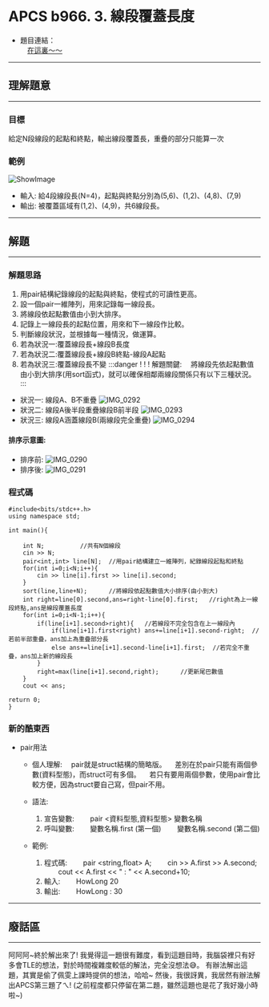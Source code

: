 # **APCS b966. 3. 線段覆蓋長度**

*  題目連結：<br/>
&emsp;[在這裏～～](https://zerojudge.tw/ShowProblem?problemid=b966)
 
---

## **理解題意**

---
### 目標
給定N段線段的起點和終點，輸出線段覆蓋長，重疊的部分只能算一次
### 範例
![ShowImage](https://hackmd.io/_uploads/BJ2h1j0yA.png)
* 輸入: 給4段線段長(N=4)，起點與終點分別為(5,6)、(1,2)、(4,8)、(7,9)
* 輸出: 被覆蓋區域有(1,2)、(4,9)，共6線段長。
---    
    
## 解題

---
### 解題思路
1. 用pair結構紀錄線段的起點與終點，使程式的可讀性更高。
2. 設一個pair一維陣列，用來記錄每一線段長。
3. 將線段依起點數值由小到大排序。
4. 記錄上一線段長的起點位置，用來和下一線段作比較。
5. 判斷線段狀況，並根據每一種情況，做運算。
6. 若為狀況一:覆蓋線段長+線段B長度
7. 若為狀況二:覆蓋線段長+線段B終點-線段A起點
8. 若為狀況三:覆蓋線段長不變
:::danger 
! ! ! 解題關鍵:
&emsp;將線段先依起點數值由小到大排序(用sort函式)，就可以確保相鄰兩線段關係只有以下三種狀況。
:::
* 狀況一: 線段A、B不重疊
![IMG_0292](https://hackmd.io/_uploads/rkDY8oA1R.jpg)
* 狀況二: 線段A後半段重疊線段B前半段
![IMG_0293](https://hackmd.io/_uploads/S1ARLi0yC.jpg)
* 狀況三: 線段A涵蓋線段B(兩線段完全重疊)
![IMG_0294](https://hackmd.io/_uploads/SJW7voRk0.jpg)
#### 排序示意圖:
* 排序前:
![IMG_0290](https://hackmd.io/_uploads/Bya-Vs01R.jpg)
* 排序後:
![IMG_0291](https://hackmd.io/_uploads/Sy7fVi0JR.jpg)

### 程式碼

```c++=
#include<bits/stdc++.h>
using namespace std;

int main(){

    int N;          //共有N個線段
    cin >> N;
    pair<int,int> line[N];  //用pair結構建立一維陣列，紀錄線段起點和終點
    for(int i=0;i<N;i++){
        cin >> line[i].first >> line[i].second;
    }
    sort(line,line+N);      //將線段依起點數值大小排序(由小到大)
    int right=line[0].second,ans=right-line[0].first;   //right為上一線段終點,ans是線段覆蓋長度
    for(int i=0;i<N-1;i++){     
        if(line[i+1].second>right){   //若線段不完全包含在上一線段內
            if(line[i+1].first<right) ans+=line[i+1].second-right;  //若前半部重疊，ans加上為重疊部分長
            else ans+=line[i+1].second-line[i+1].first;  //若完全不重疊，ans加上新的線段長
        }
        right=max(line[i+1].second,right);      //更新尾巴數值
    }
    cout << ans;
    
return 0;
}
```

### 新的酷東西

* pair用法
    <br/>
    * 個人理解:
        &emsp;pair就是struct結構的簡略版。
        &emsp;差別在於pair只能有兩個參數(資料型態)，而struct可有多個。
        &emsp;若只有要用兩個參數，使用pair會比較方便，因為struct要自己寫，但pair不用。
        
    * 語法:
        1. 宣告變數:
            &emsp;&emsp;pair <資料型態,資料型態> 變數名稱
        2. 呼叫變數:
            &emsp;&emsp;變數名稱.first  (第一個)
            &emsp;&emsp;變數名稱.second (第二個)
    
    * 範例:
        1. 程式碼:
        &emsp;&emsp;pair <string,float> A;
        &emsp;&emsp;cin >> A.first >> A.second;
        &emsp;&emsp;cout << A.first << " : " << A.second+10;
        2. 輸入:
        &emsp;&emsp;HowLong 20
        3. 輸出:
        &emsp;&emsp;HowLong : 30

---
## 廢話區
---

阿阿阿~終於解出來了!
我覺得這一題很有難度，看到這題目時，我腦袋裡只有好多會TLE的想法，對於時間複雜度較低的解法，完全沒想法:sweat_smile:。
有辦法解出這題，其實是偷了佩雯上課時提供的想法，哈哈~
然後，我很訝異，我居然有辦法解出APCS第三題了ㄟ! (之前程度都只停留在第二題，雖然這題也是花了我好幾小時啦~)
